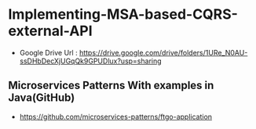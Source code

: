 # Implementing-MSA-based-CQRS-external-API
- Google Drive Url : https://drive.google.com/drive/folders/1URe_N0AU-ssDHbDecXjUGqQk9GPUDlux?usp=sharing

## Microservices Patterns With examples in Java(GitHub)
- https://github.com/microservices-patterns/ftgo-application
